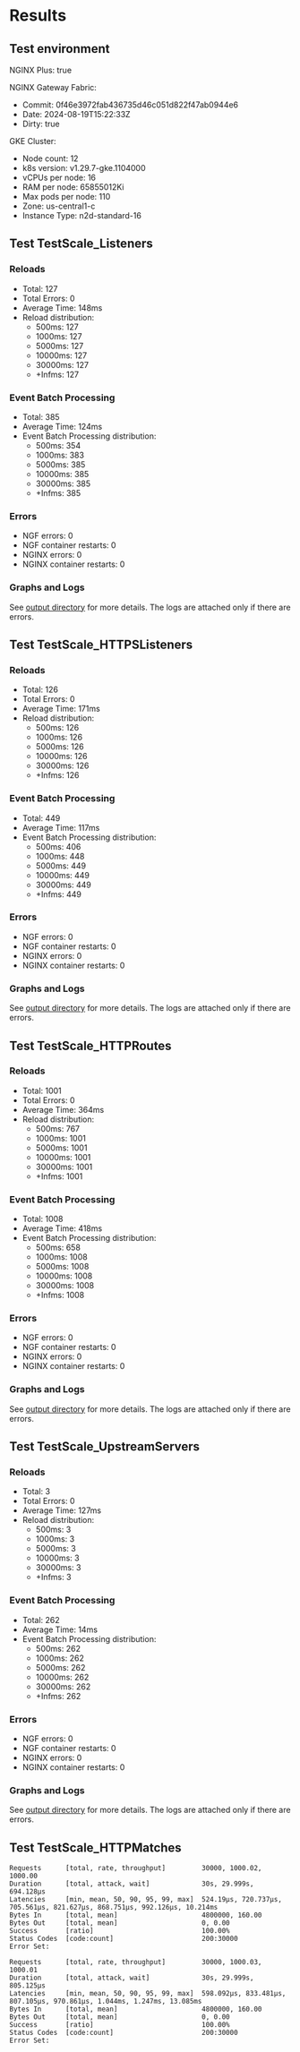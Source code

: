 # Results

## Test environment

NGINX Plus: true

NGINX Gateway Fabric:

- Commit: 0f46e3972fab436735d46c051d822f47ab0944e6
- Date: 2024-08-19T15:22:33Z
- Dirty: true

GKE Cluster:

- Node count: 12
- k8s version: v1.29.7-gke.1104000
- vCPUs per node: 16
- RAM per node: 65855012Ki
- Max pods per node: 110
- Zone: us-central1-c
- Instance Type: n2d-standard-16

## Test TestScale_Listeners

### Reloads

- Total: 127
- Total Errors: 0
- Average Time: 148ms
- Reload distribution:
	- 500ms: 127
	- 1000ms: 127
	- 5000ms: 127
	- 10000ms: 127
	- 30000ms: 127
	- +Infms: 127

### Event Batch Processing

- Total: 385
- Average Time: 124ms
- Event Batch Processing distribution:
	- 500ms: 354
	- 1000ms: 383
	- 5000ms: 385
	- 10000ms: 385
	- 30000ms: 385
	- +Infms: 385

### Errors

- NGF errors: 0
- NGF container restarts: 0
- NGINX errors: 0
- NGINX container restarts: 0

### Graphs and Logs

See [output directory](./TestScale_Listeners) for more details.
The logs are attached only if there are errors.

## Test TestScale_HTTPSListeners

### Reloads

- Total: 126
- Total Errors: 0
- Average Time: 171ms
- Reload distribution:
	- 500ms: 126
	- 1000ms: 126
	- 5000ms: 126
	- 10000ms: 126
	- 30000ms: 126
	- +Infms: 126

### Event Batch Processing

- Total: 449
- Average Time: 117ms
- Event Batch Processing distribution:
	- 500ms: 406
	- 1000ms: 448
	- 5000ms: 449
	- 10000ms: 449
	- 30000ms: 449
	- +Infms: 449

### Errors

- NGF errors: 0
- NGF container restarts: 0
- NGINX errors: 0
- NGINX container restarts: 0

### Graphs and Logs

See [output directory](./TestScale_HTTPSListeners) for more details.
The logs are attached only if there are errors.

## Test TestScale_HTTPRoutes

### Reloads

- Total: 1001
- Total Errors: 0
- Average Time: 364ms
- Reload distribution:
	- 500ms: 767
	- 1000ms: 1001
	- 5000ms: 1001
	- 10000ms: 1001
	- 30000ms: 1001
	- +Infms: 1001

### Event Batch Processing

- Total: 1008
- Average Time: 418ms
- Event Batch Processing distribution:
	- 500ms: 658
	- 1000ms: 1008
	- 5000ms: 1008
	- 10000ms: 1008
	- 30000ms: 1008
	- +Infms: 1008

### Errors

- NGF errors: 0
- NGF container restarts: 0
- NGINX errors: 0
- NGINX container restarts: 0

### Graphs and Logs

See [output directory](./TestScale_HTTPRoutes) for more details.
The logs are attached only if there are errors.

## Test TestScale_UpstreamServers

### Reloads

- Total: 3
- Total Errors: 0
- Average Time: 127ms
- Reload distribution:
	- 500ms: 3
	- 1000ms: 3
	- 5000ms: 3
	- 10000ms: 3
	- 30000ms: 3
	- +Infms: 3

### Event Batch Processing

- Total: 262
- Average Time: 14ms
- Event Batch Processing distribution:
	- 500ms: 262
	- 1000ms: 262
	- 5000ms: 262
	- 10000ms: 262
	- 30000ms: 262
	- +Infms: 262

### Errors

- NGF errors: 0
- NGF container restarts: 0
- NGINX errors: 0
- NGINX container restarts: 0

### Graphs and Logs

See [output directory](./TestScale_UpstreamServers) for more details.
The logs are attached only if there are errors.

## Test TestScale_HTTPMatches

```text
Requests      [total, rate, throughput]         30000, 1000.02, 1000.00
Duration      [total, attack, wait]             30s, 29.999s, 694.128µs
Latencies     [min, mean, 50, 90, 95, 99, max]  524.19µs, 720.737µs, 705.561µs, 821.627µs, 868.751µs, 992.126µs, 10.214ms
Bytes In      [total, mean]                     4800000, 160.00
Bytes Out     [total, mean]                     0, 0.00
Success       [ratio]                           100.00%
Status Codes  [code:count]                      200:30000  
Error Set:
```
```text
Requests      [total, rate, throughput]         30000, 1000.03, 1000.01
Duration      [total, attack, wait]             30s, 29.999s, 805.125µs
Latencies     [min, mean, 50, 90, 95, 99, max]  598.092µs, 833.481µs, 807.105µs, 970.861µs, 1.044ms, 1.247ms, 13.085ms
Bytes In      [total, mean]                     4800000, 160.00
Bytes Out     [total, mean]                     0, 0.00
Success       [ratio]                           100.00%
Status Codes  [code:count]                      200:30000  
Error Set:
```
